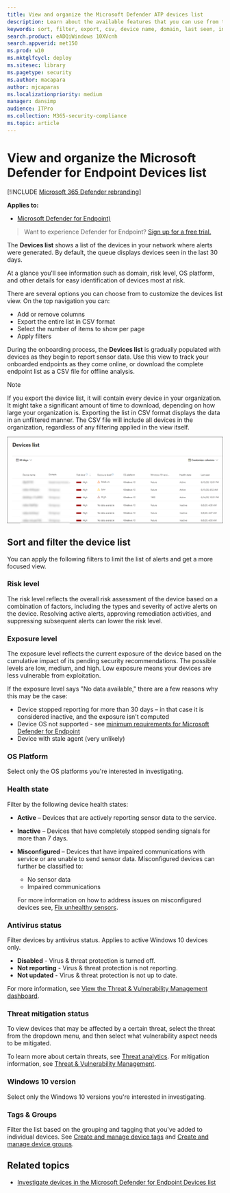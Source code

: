 ```yaml
---
title: View and organize the Microsoft Defender ATP devices list
description: Learn about the available features that you can use from the Devices list such as sorting, filtering, and exporting the list to enhance investigations.
keywords: sort, filter, export, csv, device name, domain, last seen, internal IP, health state, active alerts, active malware detections, threat category, review alerts, network, connection, malware, type, password stealer, ransomware, exploit, threat, general malware, unwanted software
search.product: eADQiWindows 10XVcnh
search.appverid: met150
ms.prod: w10
ms.mktglfcycl: deploy
ms.sitesec: library
ms.pagetype: security
ms.author: macapara
author: mjcaparas
ms.localizationpriority: medium
manager: dansimp
audience: ITPro
ms.collection: M365-security-compliance 
ms.topic: article
---
```


# View and organize the Microsoft Defender for Endpoint Devices list

[!INCLUDE [Microsoft 365 Defender rebranding](../../includes/microsoft-defender.md)]


**Applies to:**

- [Microsoft Defender for Endpoint)](https://go.microsoft.com/fwlink/p/?linkid=2146631)

>Want to experience Defender for Endpoint? [Sign up for a free trial.](https://www.microsoft.com/microsoft-365/windows/microsoft-defender-atp?ocid=docs-wdatp-machinesview-abovefoldlink)

The **Devices list** shows a list of the devices in your network where alerts were generated. By default, the queue displays devices seen in the last 30 days.  

At a glance you'll see information such as domain, risk level, OS platform, and other details for easy identification of devices most at risk.

There are several options you can choose from to customize the devices list view. On the top navigation you can:

- Add or remove columns
- Export the entire list in CSV format
- Select the number of items to show per page
- Apply filters

During the onboarding process, the **Devices list** is gradually populated with devices as they begin to report sensor data. Use this view to track your onboarded endpoints as they come online, or download the complete endpoint list as a CSV file for offline analysis.

>[!NOTE]
> If you export the device list, it will contain every device in your organization. It might take a significant amount of time to download, depending on how large your organization is. Exporting the list in CSV format displays the data in an unfiltered manner. The CSV file will include all devices in the organization, regardless of any filtering applied in the view itself.

![Image of devices list with list of devices](images/device-list.png)

## Sort and filter the device list

You can apply the following filters to limit the list of alerts and get a more focused view.

### Risk level

The risk level reflects the overall risk assessment of the device based on a combination of factors, including the types and severity of active alerts on the device. Resolving active alerts, approving remediation activities, and suppressing subsequent alerts can lower the risk level.

### Exposure level

The exposure level reflects the current exposure of the device based on the cumulative impact of its pending security recommendations. The possible levels are low, medium, and high. Low exposure means your devices are less vulnerable from exploitation.

If the exposure level says "No data available," there are a few reasons why this may be the case:

- Device stopped reporting for more than 30 days – in that case it is considered inactive, and the exposure isn't computed
- Device OS not supported - see [minimum requirements for Microsoft Defender for Endpoint](minimum-requirements.md)
- Device with stale agent (very unlikely)

### OS Platform

Select only the OS platforms you're interested in investigating.

### Health state

Filter by the following device health states:

- **Active** – Devices that are actively reporting sensor data to the service.
- **Inactive** – Devices that have completely stopped sending signals for more than 7 days.
- **Misconfigured** – Devices that have impaired communications with service or are unable to send sensor data. Misconfigured devices can further be classified to:
  - No sensor data
  - Impaired communications

  For more information on how to address issues on misconfigured devices see, [Fix unhealthy sensors](fix-unhealthy-sensors.md).

### Antivirus status

Filter devices by antivirus status. Applies to active Windows 10 devices only.

- **Disabled** - Virus & threat protection is turned off.
- **Not reporting** - Virus & threat protection is not reporting.
- **Not updated** - Virus & threat protection is not up to date.

For more information, see [View the Threat & Vulnerability Management dashboard](tvm-dashboard-insights.md).

### Threat mitigation status

To view devices that may be affected by a certain threat, select the threat from the dropdown menu, and then select what vulnerability aspect needs to be mitigated.

To learn more about certain threats, see [Threat analytics](threat-analytics.md). For mitigation information, see [Threat & Vulnerability Management](next-gen-threat-and-vuln-mgt.md).

### Windows 10 version

Select only the Windows 10 versions you're interested in investigating.

### Tags & Groups

Filter the list based on the grouping and tagging that you've added to individual devices. See [Create and manage device tags](machine-tags.md) and [Create and manage device groups](machine-groups.md).

## Related topics

- [Investigate devices in the Microsoft Defender for Endpoint Devices list](investigate-machines.md)

